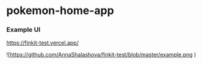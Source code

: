 # pokemon-home-app

### Example UI
https://finkit-test.vercel.app/

![https://github.com/AnnaShalashova/finkit-test/blob/master/example.png
)

